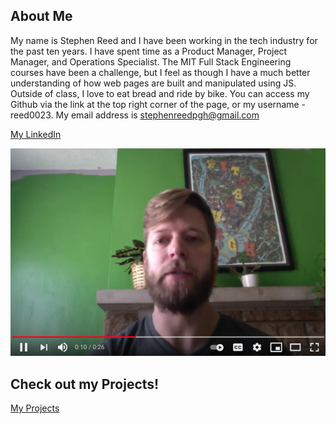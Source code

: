 ## About Me
My name is Stephen Reed and I have been working in the tech industry for the past ten years. I have spent time as a Product Manager, Project Manager, and Operations Specialist. The MIT Full Stack Engineering courses have been a challenge, but I feel as though I have a much better understanding of how web pages are built and manipulated using JS. Outside of class, I love to eat bread and ride by bike. You can access my Github via the link at the top right corner of the page, or my username - reed0023. My email address is stephenreedpgh@gmail.com

<a href="https://www.linkedin.com/in/stephen-reed-pgh/">My LinkedIn</a>

[![Introduction to Myself](./Intro.png)](https://youtu.be/pUrQUTxnFWo)


## Check out my Projects!
<a href="https://reed0023.github.io/projects">My Projects</a>
